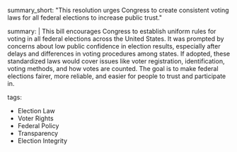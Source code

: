 summary_short: "This resolution urges Congress to create consistent voting laws for all federal elections to increase public trust."

summary: |
  This bill encourages Congress to establish uniform rules for voting in all federal elections across the United States. It was prompted by concerns about low public confidence in election results, especially after delays and differences in voting procedures among states. If adopted, these standardized laws would cover issues like voter registration, identification, voting methods, and how votes are counted. The goal is to make federal elections fairer, more reliable, and easier for people to trust and participate in.

tags:
  - Election Law
  - Voter Rights
  - Federal Policy
  - Transparency
  - Election Integrity
